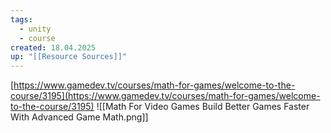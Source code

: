 ```yaml
---
tags:
  - unity
  - course
created: 18.04.2025
up: "[[Resource Sources]]"
---
```

[https://www.gamedev.tv/courses/math-for-games/welcome-to-the-course/3195](https://www.gamedev.tv/courses/math-for-games/welcome-to-the-course/3195)
![[Math For Video Games Build Better Games Faster With Advanced Game Math.png]]